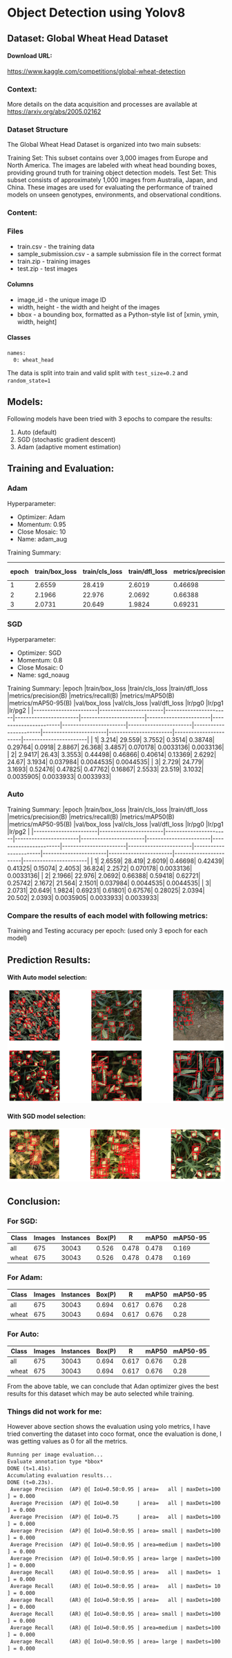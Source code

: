 # Object Detection using Yolov8

## Dataset: Global Wheat Head Dataset 
#### Download URL: 
https://www.kaggle.com/competitions/global-wheat-detection

### Context: 
More details on the data acquisition and processes are available at https://arxiv.org/abs/2005.02162


### Dataset Structure
The Global Wheat Head Dataset is organized into two main subsets:

Training Set: This subset contains over 3,000 images from Europe and North America. The images are labeled with wheat head bounding boxes, providing ground truth for training object detection models.
Test Set: This subset consists of approximately 1,000 images from Australia, Japan, and China. These images are used for evaluating the performance of trained models on unseen genotypes, environments, and observational conditions.

### Content:
### Files
- train.csv - the training data
- sample_submission.csv - a sample submission file in the correct format
- train.zip - training images
- test.zip - test images

#### Columns
- image_id - the unique image ID
- width, height - the width and height of the images
- bbox - a bounding box, formatted as a Python-style list of [xmin, ymin, width, height]

#### Classes
```
names:
  0: wheat_head
```

The data is split into train and valid split with `test_size=0.2` and `random_state=1`

## Models: 
Following models have been tried with 3 epochs to compare the results:

1. Auto (default)
1. SGD (stochastic gradient descent)
1. Adam (adaptive moment estimation)


## Training and Evaluation:


###  Adam
Hyperparameter: 
- Optimizer: Adam
- Momentum: 0.95
- Close Mosaic: 10
- Name: adam_aug

Training Summary:

| epoch | train/box_loss | train/cls_loss | train/dfl_loss | metrics/precision(B) | metrics/recall(B) | metrics/mAP50(B) | metrics/mAP50-95(B) | val/box_loss | val/cls_loss | val/dfl_loss | lr/pg0 | lr/pg1 | lr/pg2 |
| --- | --- | --- | --- | --- | --- | --- | --- | --- | --- | --- | --- | --- | --- |
| 1   | 2.6559 | 28.419 | 2.6019 | 0.46698 | 0.42439 | 0.41325 | 0.15074 | 2.4053 | 36.824 | 2.2572 | 0.070178 | 0.0033136 | 0.0033136 |
| 2   | 2.1966 | 22.976 | 2.0692 | 0.66388 | 0.59418 | 0.62721 | 0.25742 | 2.1672 | 21.564 | 2.1501 | 0.037984 | 0.0044535 | 0.0044535 |
| 3   | 2.0731 | 20.649 | 1.9824 | 0.69231 | 0.61801 | 0.67576 | 0.28025 | 2.0394 | 20.502 | 2.0393 | 0.0035905 | 0.0033933 | 0.0033933 |

### SGD
Hyperparameter:
- Optimizer: SGD
- Momentum: 0.8
- Close Mosaic: 0
- Name: sgd_noaug

Training Summary:
|epoch                  |train/box_loss         |train/cls_loss         |train/dfl_loss         |metrics/precision(B)   |metrics/recall(B)      |metrics/mAP50(B)       |metrics/mAP50-95(B)    |val/box_loss           |val/cls_loss           |val/dfl_loss           |lr/pg0                 |lr/pg1                 |lr/pg2                 |
|-----------------------|-----------------------|-----------------------|-----------------------|-----------------------|-----------------------|-----------------------|-----------------------|-----------------------|-----------------------|-----------------------|-----------------------|-----------------------|-----------------------|
|                      1|                  3.214|                 29.559|                 3.7552|                 0.3514|                0.38748|                0.29764|                 0.0918|                 2.8867|                 26.368|                 3.4857|               0.070178|              0.0033136|              0.0033136|
|                      2|                 2.9417|                  26.43|                 3.3553|                0.44498|                0.46866|                0.40614|                0.13369|                 2.6292|                  24.67|                 3.1934|               0.037984|              0.0044535|              0.0044535|
|                      3|                  2.729|                 24.779|                 3.1693|                0.52476|                0.47825|                0.47762|                0.16867|                 2.5533|                 23.519|                 3.1032|              0.0035905|              0.0033933|              0.0033933|


### Auto
Training Summary:
|epoch                  |train/box_loss         |train/cls_loss         |train/dfl_loss         |metrics/precision(B)   |metrics/recall(B)      |metrics/mAP50(B)       |metrics/mAP50-95(B)    |val/box_loss           |val/cls_loss           |val/dfl_loss           |lr/pg0                 |lr/pg1                 |lr/pg2                 |
|-----------------------|-----------------------|-----------------------|-----------------------|-----------------------|-----------------------|-----------------------|-----------------------|-----------------------|-----------------------|-----------------------|-----------------------|-----------------------|-----------------------|
|                      1|                 2.6559|                 28.419|                 2.6019|                0.46698|                0.42439|                0.41325|                0.15074|                 2.4053|                 36.824|                 2.2572|               0.070178|              0.0033136|              0.0033136|
|                      2|                 2.1966|                 22.976|                 2.0692|                0.66388|                0.59418|                0.62721|                0.25742|                 2.1672|                 21.564|                 2.1501|               0.037984|              0.0044535|              0.0044535|
|                      3|                 2.0731|                 20.649|                 1.9824|                0.69231|                0.61801|                0.67576|                0.28025|                 2.0394|                 20.502|                 2.0393|              0.0035905|              0.0033933|              0.0033933|



### Compare the results of each model with following metrics:
 Training and Testing accuracy per epoch: (used only 3 epoch for each model)
 

 ## Prediction Results:

#### With Auto model selection: 
 ![Prediction](image.png)

#### With SGD model selection:
![Alt text](image-1.png)
 

## Conclusion:

### For SGD:
| Class | Images | Instances | Box(P) | R | mAP50 | mAP50-95 |
|-------|--------|-----------|--------|---|-------|----------|
| all   | 675    | 30043     | 0.526  | 0.478 | 0.478 | 0.169   |
| wheat | 675    | 30043     | 0.526  | 0.478 | 0.478 | 0.169   |

### For Adam:
| Class | Images | Instances | Box(P) | R | mAP50 | mAP50-95 |
|-------|--------|-----------|--------|---|-------|----------|
| all   | 675    | 30043     | 0.694  | 0.617 | 0.676 | 0.28    |
| wheat | 675    | 30043     | 0.694  | 0.617 | 0.676 | 0.28    |

### For Auto:
| Class | Images | Instances | Box(P) | R | mAP50 | mAP50-95 |
|-------|--------|-----------|--------|---|-------|----------|
| all   | 675    | 30043     | 0.694  | 0.617 | 0.676 | 0.28    |
| wheat | 675    | 30043     | 0.694  | 0.617 | 0.676 | 0.28    |


From the above table, we can conclude that Adan optimizer gives the best results for this dataset which may be auto selected while training.

### Things did not work for me:
However above section shows the evaluation using yolo metrics, I have tried converting the dataset into coco format, once the evaluation is done, I was getting values as 0 for all the metrics.

```
Running per image evaluation...
Evaluate annotation type *bbox*
DONE (t=1.41s).
Accumulating evaluation results...
DONE (t=0.23s).
 Average Precision  (AP) @[ IoU=0.50:0.95 | area=   all | maxDets=100 ] = 0.000
 Average Precision  (AP) @[ IoU=0.50      | area=   all | maxDets=100 ] = 0.000
 Average Precision  (AP) @[ IoU=0.75      | area=   all | maxDets=100 ] = 0.000
 Average Precision  (AP) @[ IoU=0.50:0.95 | area= small | maxDets=100 ] = 0.000
 Average Precision  (AP) @[ IoU=0.50:0.95 | area=medium | maxDets=100 ] = 0.000
 Average Precision  (AP) @[ IoU=0.50:0.95 | area= large | maxDets=100 ] = 0.000
 Average Recall     (AR) @[ IoU=0.50:0.95 | area=   all | maxDets=  1 ] = 0.000
 Average Recall     (AR) @[ IoU=0.50:0.95 | area=   all | maxDets= 10 ] = 0.000
 Average Recall     (AR) @[ IoU=0.50:0.95 | area=   all | maxDets=100 ] = 0.000
 Average Recall     (AR) @[ IoU=0.50:0.95 | area= small | maxDets=100 ] = 0.000
 Average Recall     (AR) @[ IoU=0.50:0.95 | area=medium | maxDets=100 ] = 0.000
 Average Recall     (AR) @[ IoU=0.50:0.95 | area= large | maxDets=100 ] = 0.000
```